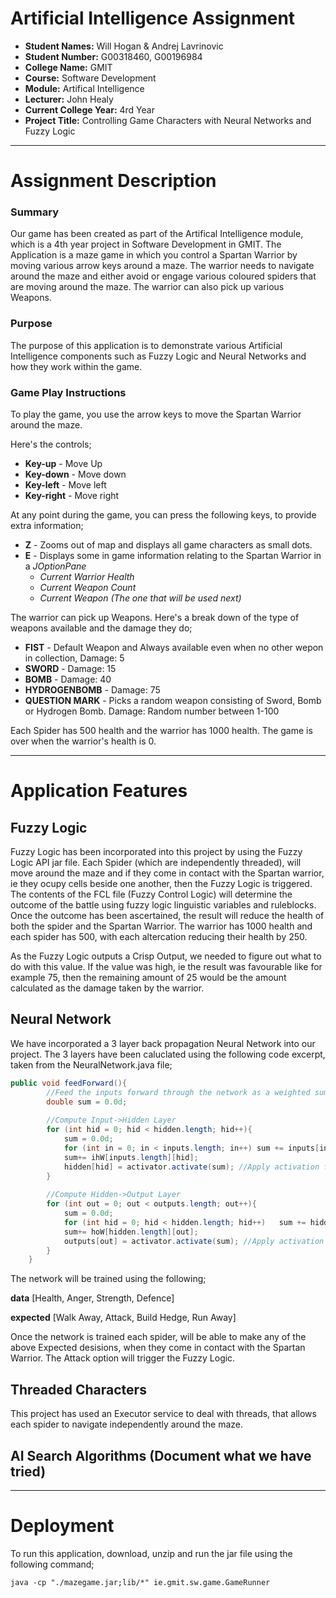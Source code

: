 # Artificial Intelligence Assignment

- **Student Names:** Will Hogan & Andrej Lavrinovic
- **Student Number:** G00318460, G00196984
- **College Name:** GMIT
- **Course:** Software Development
- **Module:** Artifical Intelligence
- **Lecturer:** John Healy
- **Current College Year:** 4rd Year 
- **Project Title:** Controlling Game Characters with Neural Networks and Fuzzy Logic

---

# Assignment Description

### Summary
Our game has been created as part of the Artifical Intelligence module, which is a 4th year project in Software Development in GMIT.
The Application is a maze game in which you control a Spartan Warrior by moving various arrow keys around a maze. 
The warrior needs to navigate around the maze and either avoid or engage various coloured spiders that are moving around the maze. The warrior can also pick up various Weapons. 

### Purpose
The purpose of this application is to demonstrate various Artificial Intelligence components such as Fuzzy Logic and Neural Networks and how they work within the game. 

### Game Play Instructions
To play the game, you use the arrow keys to move the Spartan Warrior around the maze.

Here's the controls;
* **Key-up** - Move Up
* **Key-down** - Move down
* **Key-left** - Move left
* **Key-right** - Move right

At any point during the game, you can press the following keys, to provide extra information;
* **Z** - Zooms out of map and displays all game characters as small dots.
* **E** - Displays some in game information relating to the Spartan Warrior in a *JOptionPane*
   * *Current Warrior Health*
   * *Current Weapon Count*
   * *Current Weapon (The one that will be used next)*
   

The warrior can pick up Weapons. 
Here's a break down of the type of weapons available and the damage they do;
* **FIST** - Default Weapon and Always available even when no other wepon in collection, Damage: 5
* **SWORD** - Damage: 15
* **BOMB** - Damage: 40
* **HYDROGENBOMB** - Damage: 75
* **QUESTION MARK** - Picks a random weapon consisting of Sword, Bomb or Hydrogen Bomb. Damage: Random number between 1-100

Each Spider has 500 health and the warrior has 1000 health. The game is over when the warrior's health is 0.

---

# Application Features

## Fuzzy Logic
Fuzzy Logic has been incorporated into this project by using the Fuzzy Logic API jar file. Each Spider (which are independently threaded), will move around the maze and if they come in contact with the Spartan warrior, ie they ocupy cells beside one another, then the Fuzzy Logic is triggered. The contents of the FCL file (Fuzzy Control Logic) will determine the outcome of the battle using fuzzy logic linguistic variables and ruleblocks. Once the outcome has been ascertained, the result will reduce the health of both the spider and the Spartan Warrior. The warrior has 1000 health and each spider has 500, with each altercation reducing their health by 250.

As the Fuzzy Logic outputs a Crisp Output, we needed to figure out what to do with this value. If the value was high, ie the result was favourable like for example 75, then the remaining amount of 25 would be the amount calculated as the damage taken by the warrior. 


## Neural Network
We have incorporated a 3 layer back propagation Neural Network into our project. The 3 layers have been caluclated using the following code excerpt, taken from the NeuralNetwork.java file;
```java
public void feedForward(){ 
		//Feed the inputs forward through the network as a weighted sum
		double sum = 0.0d;
		
		//Compute Input->Hidden Layer
		for (int hid = 0; hid < hidden.length; hid++){
			sum = 0.0d;
			for (int in = 0; in < inputs.length; in++) sum += inputs[in] * ihW[in][hid];
			sum+= ihW[inputs.length][hid];
			hidden[hid] = activator.activate(sum); //Apply activation function
		}
	
		//Compute Hidden->Output Layer
		for (int out = 0; out < outputs.length; out++){
			sum = 0.0d;
			for (int hid = 0; hid < hidden.length; hid++)	sum += hidden[hid] * hoW[hid][out];		
			sum+= hoW[hidden.length][out];
			outputs[out] = activator.activate(sum); //Apply activation function
		}
	}
```

The network will be trained using the following;

**data**
[Health, Anger, Strength, Defence]

**expected**
[Walk Away, Attack, Build Hedge, Run Away]

Once the network is trained each spider, will be able to make any of the above Expected desisions, when they come in contact with the Spartan Warrior. The Attack option will trigger the Fuzzy Logic.

## Threaded Characters
This project has used an Executor service to deal with threads, that allows each spider to navigate independently around the maze.  

## AI Search Algorithms (Document what we have tried)

---

# Deployment
To run this application, download, unzip and run the jar file using the following command;

```java -cp "./mazegame.jar;lib/*" ie.gmit.sw.game.GameRunner```
